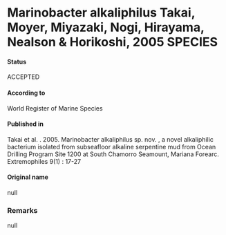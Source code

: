 Marinobacter alkaliphilus Takai, Moyer, Miyazaki, Nogi, Hirayama, Nealson & Horikoshi, 2005 SPECIES
=======

#### Status
ACCEPTED

#### According to
World Register of Marine Species

#### Published in
Takai et al. . 2005. Marinobacter alkaliphilus sp. nov. , a novel alkaliphilic bacterium isolated from subseafloor alkaline serpentine mud from Ocean Drilling Program Site 1200 at South Chamorro Seamount, Mariana Forearc. Extremophiles 9(1) : 17-27

#### Original name
null

### Remarks
null